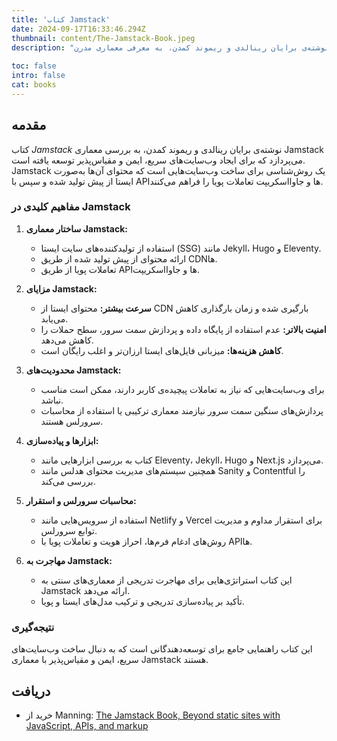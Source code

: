 ```yaml
---
title: 'کتاب Jamstack'
date: 2024-09-17T16:33:46.294Z
thumbnail: content/The-Jamstack-Book.jpeg
description: "این کتاب نوشته‌ی برایان رینالدی و ریموند کمدن، به معرفی معماری مدرن Jamstack می‌پردازد که بر ترکیب جاوااسکریپت، APIها و محتوای ثابت (Markup) بنا شده است. این روش، وب‌سایت‌هایی سریع‌تر، امن‌تر و کم‌هزینه‌تر ایجاد می‌کند و راهکارهایی برای پیاده‌سازی عملی ارائه می‌دهد."
 
toc: false
intro: false
cat: books
---
```


## مقدمه

کتاب _Jamstack_ نوشته‌ی برایان رینالدی و ریموند کمدن، به بررسی معماری Jamstack می‌پردازد که برای ایجاد وب‌سایت‌های سریع، ایمن و مقیاس‌پذیر توسعه یافته است. Jamstack یک روش‌شناسی برای ساخت وب‌سایت‌هایی است که محتوای آن‌ها به‌صورت ایستا از پیش تولید شده و سپس با APIها و جاوااسکریپت تعاملات پویا را فراهم می‌کنند.

### مفاهیم کلیدی در Jamstack

1. **ساختار معماری Jamstack:**

   - استفاده از تولیدکننده‌های سایت ایستا (SSG) مانند Jekyll، Hugo و Eleventy.
   - ارائه محتوای از پیش تولید شده از طریق CDNها.
   - تعاملات پویا از طریق APIها و جاوااسکریپت.

2. **مزایای Jamstack:**

   - **سرعت بیشتر:** محتوای ایستا از CDN بارگیری شده و زمان بارگذاری کاهش می‌یابد.
   - **امنیت بالاتر:** عدم استفاده از پایگاه داده و پردازش سمت سرور، سطح حملات را کاهش می‌دهد.
   - **کاهش هزینه‌ها:** میزبانی فایل‌های ایستا ارزان‌تر و اغلب رایگان است.

3. **محدودیت‌های Jamstack:**

   - برای وب‌سایت‌هایی که نیاز به تعاملات پیچیده‌ی کاربر دارند، ممکن است مناسب نباشد.
   - پردازش‌های سنگین سمت سرور نیازمند معماری ترکیبی یا استفاده از محاسبات سرورلس هستند.

4. **ابزارها و پیاده‌سازی:**

   - کتاب به بررسی ابزارهایی مانند Eleventy، Jekyll، Hugo و Next.js می‌پردازد.
   - همچنین سیستم‌های مدیریت محتوای هدلس مانند Sanity و Contentful را بررسی می‌کند.

5. **محاسبات سرورلس و استقرار:**

   - استفاده از سرویس‌هایی مانند Netlify و Vercel برای استقرار مداوم و مدیریت توابع سرورلس.
   - روش‌های ادغام فرم‌ها، احراز هویت و تعاملات پویا با APIها.

6. **مهاجرت به Jamstack:**
   - این کتاب استراتژی‌هایی برای مهاجرت تدریجی از معماری‌های سنتی به Jamstack ارائه می‌دهد.
   - تأکید بر پیاده‌سازی تدریجی و ترکیب مدل‌های ایستا و پویا.

### نتیجه‌گیری

این کتاب راهنمایی جامع برای توسعه‌دهندگانی است که به دنبال ساخت وب‌سایت‌های سریع، ایمن و مقیاس‌پذیر با معماری Jamstack هستند.

## دریافت

- خرید از Manning: [The Jamstack Book, Beyond static sites with JavaScript, APIs, and markup](https://www.manning.com/books/the-jamstack-book)
